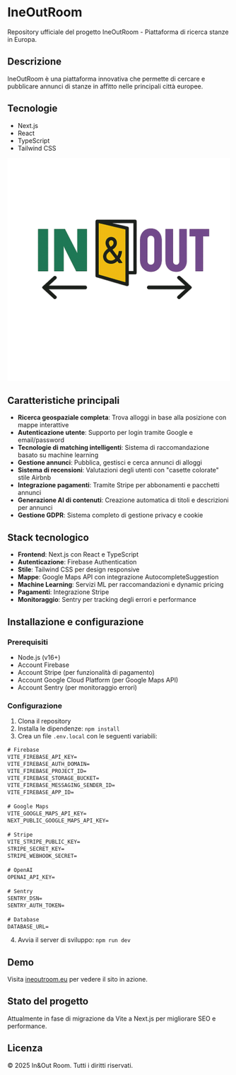 # IneOutRoom

Repository ufficiale del progetto IneOutRoom - Piattaforma di ricerca stanze in Europa.

## Descrizione

IneOutRoom è una piattaforma innovativa che permette di cercare e pubblicare annunci di stanze in affitto nelle principali città europee.

## Tecnologie

- Next.js
- React
- TypeScript
- Tailwind CSS

![Logo In&Out Room](./attached_assets/Modern%20Minimalist%20Graffiti%20Dream%20Brand%20Logo.png)

## Caratteristiche principali

- **Ricerca geospaziale completa**: Trova alloggi in base alla posizione con mappe interattive
- **Autenticazione utente**: Supporto per login tramite Google e email/password
- **Tecnologie di matching intelligenti**: Sistema di raccomandazione basato su machine learning
- **Gestione annunci**: Pubblica, gestisci e cerca annunci di alloggi
- **Sistema di recensioni**: Valutazioni degli utenti con "casette colorate" stile Airbnb
- **Integrazione pagamenti**: Tramite Stripe per abbonamenti e pacchetti annunci
- **Generazione AI di contenuti**: Creazione automatica di titoli e descrizioni per annunci
- **Gestione GDPR**: Sistema completo di gestione privacy e cookie

## Stack tecnologico

- **Frontend**: Next.js con React e TypeScript
- **Autenticazione**: Firebase Authentication
- **Stile**: Tailwind CSS per design responsive
- **Mappe**: Google Maps API con integrazione AutocompleteSuggestion
- **Machine Learning**: Servizi ML per raccomandazioni e dynamic pricing
- **Pagamenti**: Integrazione Stripe
- **Monitoraggio**: Sentry per tracking degli errori e performance

## Installazione e configurazione

### Prerequisiti
- Node.js (v16+)
- Account Firebase
- Account Stripe (per funzionalità di pagamento)
- Account Google Cloud Platform (per Google Maps API)
- Account Sentry (per monitoraggio errori)

### Configurazione

1. Clona il repository
2. Installa le dipendenze: `npm install`
3. Crea un file `.env.local` con le seguenti variabili:

```
# Firebase
VITE_FIREBASE_API_KEY=
VITE_FIREBASE_AUTH_DOMAIN=
VITE_FIREBASE_PROJECT_ID=
VITE_FIREBASE_STORAGE_BUCKET=
VITE_FIREBASE_MESSAGING_SENDER_ID=
VITE_FIREBASE_APP_ID=

# Google Maps
VITE_GOOGLE_MAPS_API_KEY=
NEXT_PUBLIC_GOOGLE_MAPS_API_KEY=

# Stripe
VITE_STRIPE_PUBLIC_KEY=
STRIPE_SECRET_KEY=
STRIPE_WEBHOOK_SECRET=

# OpenAI
OPENAI_API_KEY=

# Sentry
SENTRY_DSN=
SENTRY_AUTH_TOKEN=

# Database
DATABASE_URL=
```

4. Avvia il server di sviluppo: `npm run dev`

## Demo

Visita [ineoutroom.eu](https://ineoutroom.eu) per vedere il sito in azione.

## Stato del progetto

Attualmente in fase di migrazione da Vite a Next.js per migliorare SEO e performance.

## Licenza

© 2025 In&Out Room. Tutti i diritti riservati.